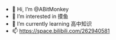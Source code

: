 - 👋 Hi, I’m @ABitMonkey
- 👀 I’m interested in 摸鱼
- 🌱 I’m currently learning 高中知识
- 📫 https://space.bilibili.com/262940581

<!---
ABitMonkey/ABitMonkey is a ✨ special ✨ repository because its `README.md` (this file) appears on your GitHub profile.
You can click the Preview link to take a look at your changes.
--->
